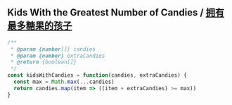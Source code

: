 ## Kids With the Greatest Number of Candies / [拥有最多糖果的孩子](https://leetcode-cn.com/problems/kids-with-the-greatest-number-of-candies/)

```js
/**
 * @param {number[]} candies
 * @param {number} extraCandies
 * @return {boolean[]}
 */
const kidsWithCandies = function(candies, extraCandies) {
  const max = Math.max(...candies)
  return candies.map(item => ((item + extraCandies) >= max))
}
```
